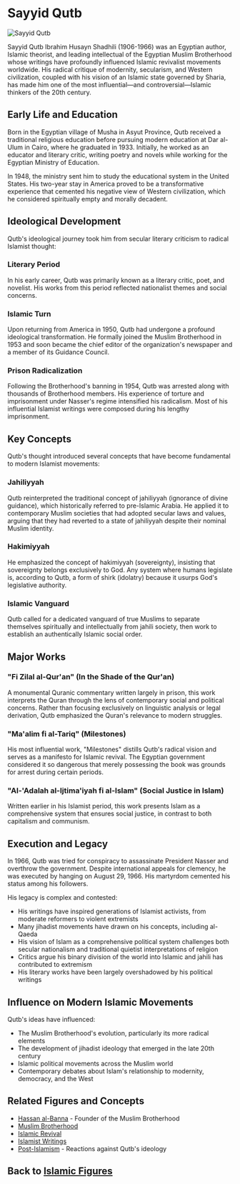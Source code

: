 # Sayyid Qutb

![Sayyid Qutb](../../images/sayyid_qutb.jpg)

Sayyid Qutb Ibrahim Husayn Shadhili (1906-1966) was an Egyptian author, Islamic theorist, and leading intellectual of the Egyptian Muslim Brotherhood whose writings have profoundly influenced Islamic revivalist movements worldwide. His radical critique of modernity, secularism, and Western civilization, coupled with his vision of an Islamic state governed by Sharia, has made him one of the most influential—and controversial—Islamic thinkers of the 20th century.

## Early Life and Education

Born in the Egyptian village of Musha in Asyut Province, Qutb received a traditional religious education before pursuing modern education at Dar al-Ulum in Cairo, where he graduated in 1933. Initially, he worked as an educator and literary critic, writing poetry and novels while working for the Egyptian Ministry of Education.

In 1948, the ministry sent him to study the educational system in the United States. His two-year stay in America proved to be a transformative experience that cemented his negative view of Western civilization, which he considered spiritually empty and morally decadent.

## Ideological Development

Qutb's ideological journey took him from secular literary criticism to radical Islamist thought:

### Literary Period
In his early career, Qutb was primarily known as a literary critic, poet, and novelist. His works from this period reflected nationalist themes and social concerns.

### Islamic Turn
Upon returning from America in 1950, Qutb had undergone a profound ideological transformation. He formally joined the Muslim Brotherhood in 1953 and soon became the chief editor of the organization's newspaper and a member of its Guidance Council.

### Prison Radicalization
Following the Brotherhood's banning in 1954, Qutb was arrested along with thousands of Brotherhood members. His experience of torture and imprisonment under Nasser's regime intensified his radicalism. Most of his influential Islamist writings were composed during his lengthy imprisonment.

## Key Concepts

Qutb's thought introduced several concepts that have become fundamental to modern Islamist movements:

### Jahiliyyah
Qutb reinterpreted the traditional concept of jahiliyyah (ignorance of divine guidance), which historically referred to pre-Islamic Arabia. He applied it to contemporary Muslim societies that had adopted secular laws and values, arguing that they had reverted to a state of jahiliyyah despite their nominal Muslim identity.

### Hakimiyyah
He emphasized the concept of hakimiyyah (sovereignty), insisting that sovereignty belongs exclusively to God. Any system where humans legislate is, according to Qutb, a form of shirk (idolatry) because it usurps God's legislative authority.

### Islamic Vanguard
Qutb called for a dedicated vanguard of true Muslims to separate themselves spiritually and intellectually from jahili society, then work to establish an authentically Islamic social order.

## Major Works

### "Fi Zilal al-Qur'an" (In the Shade of the Qur'an)
A monumental Quranic commentary written largely in prison, this work interprets the Quran through the lens of contemporary social and political concerns. Rather than focusing exclusively on linguistic analysis or legal derivation, Qutb emphasized the Quran's relevance to modern struggles.

### "Ma'alim fi al-Tariq" (Milestones)
His most influential work, "Milestones" distills Qutb's radical vision and serves as a manifesto for Islamic revival. The Egyptian government considered it so dangerous that merely possessing the book was grounds for arrest during certain periods.

### "Al-'Adalah al-Ijtima'iyah fi al-Islam" (Social Justice in Islam)
Written earlier in his Islamist period, this work presents Islam as a comprehensive system that ensures social justice, in contrast to both capitalism and communism.

## Execution and Legacy

In 1966, Qutb was tried for conspiracy to assassinate President Nasser and overthrow the government. Despite international appeals for clemency, he was executed by hanging on August 29, 1966. His martyrdom cemented his status among his followers.

His legacy is complex and contested:

- His writings have inspired generations of Islamist activists, from moderate reformers to violent extremists
- Many jihadist movements have drawn on his concepts, including al-Qaeda
- His vision of Islam as a comprehensive political system challenges both secular nationalism and traditional quietist interpretations of religion
- Critics argue his binary division of the world into Islamic and jahili has contributed to extremism
- His literary works have been largely overshadowed by his political writings

## Influence on Modern Islamic Movements

Qutb's ideas have influenced:

- The Muslim Brotherhood's evolution, particularly its more radical elements
- The development of jihadist ideology that emerged in the late 20th century
- Islamic political movements across the Muslim world
- Contemporary debates about Islam's relationship to modernity, democracy, and the West

## Related Figures and Concepts

- [Hassan al-Banna](./hassan_al_banna.md) - Founder of the Muslim Brotherhood
- [Muslim Brotherhood](../denominations/muslim_brotherhood.md)
- [Islamic Revival](../history/islamic_revival.md)
- [Islamist Writings](../texts/islamist_writings.md)
- [Post-Islamism](../denominations/post_islamism.md) - Reactions against Qutb's ideology

## Back to [Islamic Figures](./README.md)
